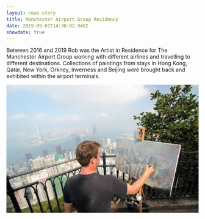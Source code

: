 ```yaml
---
layout: news-story
title: Manchester Airport Group Residency
date: 2019-09-01T14:30:02.940Z
showdate: true
---
```

Between 2016 and 2019 Rob was the Artist in Residence for The Manchester Airport Group working with different airlines and travelling to different destinations. Collections of paintings from stays in Hong Kong, Qatar, New York, Orkney, Inverness and Beijing were brought back and exhibited within the airport terminals.

![](/assets/img/uploads/manchester-airport-group-residency.jpg)